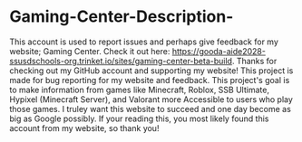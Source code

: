 # Gaming-Center-Description-
This account is used to report issues and perhaps give feedback for my website; Gaming Center. Check it out here: https://gooda-aide2028-ssusdschools-org.trinket.io/sites/gaming-center-beta-build. Thanks for checking out my GitHub account and supporting my website!
This project is made for bug reporting for my website and feedback. This project's goal is to make information from games like Minecraft, Roblox, SSB Ultimate, Hypixel (Minecraft Server), and Valorant more Accessible to users who play those games. I truley want this website to succeed and one day become as big as Google possibly. If your reading this, you most likely found this account from my website, so thank you!
